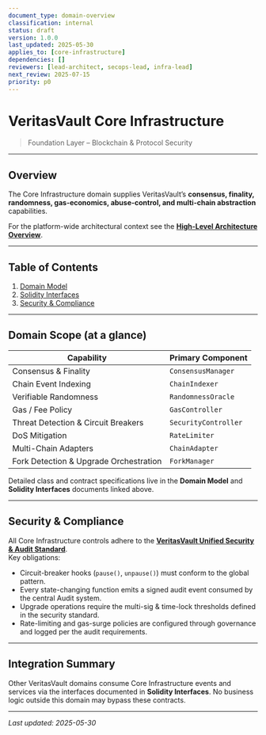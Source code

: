 ```yaml
---
document_type: domain-overview
classification: internal
status: draft
version: 1.0.0
last_updated: 2025-05-30
applies_to: [core-infrastructure]
dependencies: []
reviewers: [lead-architect, secops-lead, infra-lead]
next_review: 2025-07-15
priority: p0
---
```


# VeritasVault Core Infrastructure

> Foundation Layer – Blockchain & Protocol Security

---

## Overview

The Core Infrastructure domain supplies VeritasVault’s **consensus, finality, randomness, gas-economics, abuse-control, and multi-chain abstraction** capabilities.

For the platform-wide architectural context see the **[High-Level Architecture Overview](../../ARCHITECTURE.md)**.

---

## Table of Contents

1. [Domain Model](./domain-model.md)  
2. [Solidity Interfaces](./solidity-interfaces.md)  
3. [Security & Compliance](#security--compliance)  

---

## Domain Scope (at a glance)

| Capability | Primary Component |
|------------|------------------|
| Consensus & Finality | `ConsensusManager` |
| Chain Event Indexing | `ChainIndexer` |
| Verifiable Randomness | `RandomnessOracle` |
| Gas / Fee Policy | `GasController` |
| Threat Detection & Circuit Breakers | `SecurityController` |
| DoS Mitigation | `RateLimiter` |
| Multi-Chain Adapters | `ChainAdapter` |
| Fork Detection & Upgrade Orchestration | `ForkManager` |

Detailed class and contract specifications live in the **Domain Model** and **Solidity Interfaces** documents linked above.

---

## Security & Compliance

All Core Infrastructure controls adhere to the **[VeritasVault Unified Security & Audit Standard](../../SECURITY.md)**.  
Key obligations:

* Circuit-breaker hooks (`pause()`, `unpause()`) must conform to the global pattern.  
* Every state-changing function emits a signed audit event consumed by the central Audit system.  
* Upgrade operations require the multi-sig & time-lock thresholds defined in the security standard.  
* Rate-limiting and gas-surge policies are configured through governance and logged per the audit requirements.

---

## Integration Summary

Other VeritasVault domains consume Core Infrastructure events and services via the interfaces documented in **Solidity Interfaces**. No business logic outside this domain may bypass these contracts.

---

*Last updated: 2025-05-30*  
